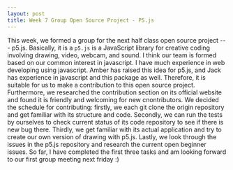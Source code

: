 ```yaml
---
layout: post
title: Week 7 Group Open Source Project - P5.js
---
```


This week, we formed a group for the next half class open source project --- p5.js. Basically, it is a `p5.js` is a JavaScript library for creative coding involving drawing, video, webcam, and sound. I think our team is formed based on our common interest in javascript. I have much experience in web developing using javascript. Amber has raised this idea for p5.js, and Jack has experience in javascript and this package as well. Therefore, it is suitable for us to make a contribution to this open source project. Furthermore, we researched the contribution section on its official website and found it is friendly and welcoming for new cnontributors. <!--more-->
We decided the schedule for contributing: firstly, we each git clone the origin repository and get familiar with its structure and code. Secondly, we can run the tests by ourselves to check current status of its code repository to see if there is new bug there. Thirdly, we get familiar with its actual application and try to create our own version of drawing with p5.js. Lastly, we look through the issues in the p5.js repository and research the current open beginner issues. So far, I have completed the first three tasks and am looking forward to our first group meeting next friday :)